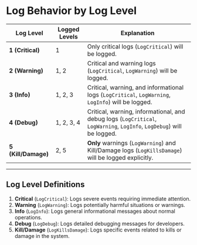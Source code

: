# Log Behavior by Log Level

| **Log Level** | **Logged Levels**          | **Explanation**                                                                                              |
|---------------|----------------------------|--------------------------------------------------------------------------------------------------------------|
| **1 (Critical)** | 1                        | Only critical logs (`LogCritical`) will be logged.                                                          |
| **2 (Warning)**  | 1, 2                    | Critical and warning logs (`LogCritical`, `LogWarning`) will be logged.                                     |
| **3 (Info)**     | 1, 2, 3                | Critical, warning, and informational logs (`LogCritical`, `LogWarning`, `LogInfo`) will be logged.          |
| **4 (Debug)**    | 1, 2, 3, 4             | Critical, warning, informational, and debug logs (`LogCritical`, `LogWarning`, `LogInfo`, `LogDebug`) will be logged. |
| **5 (Kill/Damage)** | 2, 5                | **Only** warnings (`LogWarning`) and Kill/Damage logs (`LogKillsDamage`) will be logged explicitly.          |

---

## Log Level Definitions

1. **Critical** (`LogCritical`): Logs severe events requiring immediate attention.
2. **Warning** (`LogWarning`): Logs potentially harmful situations or warnings.
3. **Info** (`LogInfo`): Logs general informational messages about normal operations.
4. **Debug** (`LogDebug`): Logs detailed debugging messages for developers.
5. **Kill/Damage** (`LogKillsDamage`): Logs specific events related to kills or damage in the system.

